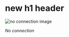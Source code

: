 # new h1 header

![no connection image](https://www.citypng.com/public/uploads/preview/black-wireless-no-internet-connection-signal-icon-hd-png-701751695037002hl456ugrt4.png)

_No connection_
